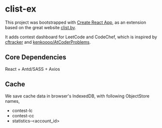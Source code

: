 # clist-ex

This project was bootstrapped with [Create React App](https://github.com/facebook/create-react-app), as an extension based on the great website [clist.by](https://clist.by/).

It adds contest dashboard for LeetCode and CodeChef, which is inspired by [cftracker](https://cftracker.netlify.app/) and [kenkoooo/AtCoderProblems](https://kenkoooo.com/atcoder#/).

## Core Dependencies

React + Antd/SASS + Axios

## Cache

We save cache data in browser's IndexedDB, with following ObjectStore names,

- contest-lc
- contest-cc
- statistics-<account_id>

